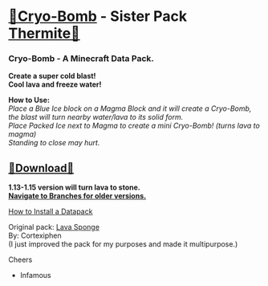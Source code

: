 # [🎥Cryo-Bomb](https://youtu.be/pgQl1X-ksjs)  - Sister Pack [Thermite🔗](https://github.com/InfamousMusicify/Thermite)  

### Cryo-Bomb - A Minecraft Data Pack.    

__Create a super cold blast!   
Cool lava and freeze water!__     

__How to Use:__  
_Place a Blue Ice block on a Magma Block and it will create a Cryo-Bomb, the blast will turn nearby water/lava to its solid form.  
Place Packed Ice next to Magma to create a mini Cryo-Bomb! (turns lava to magma)  
Standing to close may hurt._  

## [🔗Download🔗](https://github.com/InfamousMusicify/Cryo-Bomb/archive/refs/heads/main.zip)  

__1.13-1.15 version will turn lava to stone.   
[Navigate to Branches for older versions.](https://github.com/InfamousMusicify/Cryo-Bomb/branches)__    

[How to Install a Datapack](https://www.youtube.com/watch?v=4Dxzw12TQcg)  

Original pack: [Lava Sponge](https://www.planetminecraft.com/data-pack/lava-sponges-1-16/)    
By: Cortexiphen  
(I just improved the pack for my purposes and made it multipurpose.)    

Cheers  
- Infamous  
